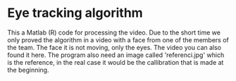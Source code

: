 
# Eye tracking algorithm

This a Matlab (R) code for processing the video. Due to the short time we only proved the algorithm in a video with a face from one of the members of the team. The face it is not moving, only the eyes. 
The video you can also found it here. 
The program also need an image called 'referenci.jpg' which is the reference, in the real case it would be the callibration that is made at the beginning. 

